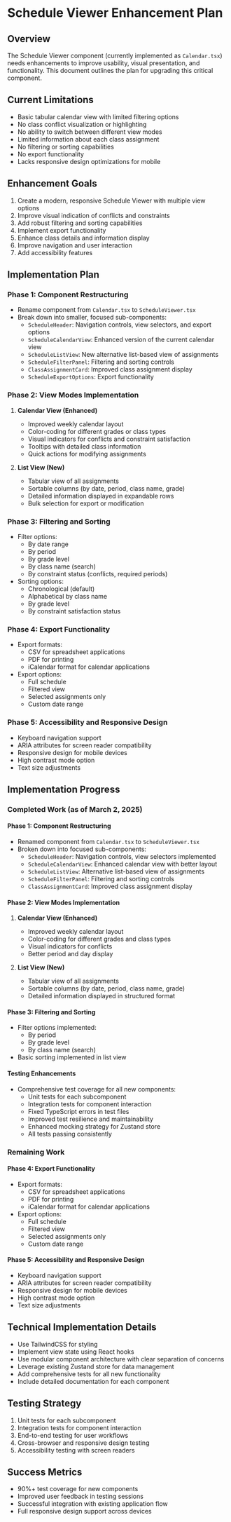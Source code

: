# Schedule Viewer Enhancement Plan

## Overview
The Schedule Viewer component (currently implemented as `Calendar.tsx`) needs enhancements to improve usability, visual presentation, and functionality. This document outlines the plan for upgrading this critical component.

## Current Limitations
- Basic tabular calendar view with limited filtering options
- No class conflict visualization or highlighting
- No ability to switch between different view modes
- Limited information about each class assignment
- No filtering or sorting capabilities
- No export functionality
- Lacks responsive design optimizations for mobile

## Enhancement Goals
1. Create a modern, responsive Schedule Viewer with multiple view options
2. Improve visual indication of conflicts and constraints
3. Add robust filtering and sorting capabilities
4. Implement export functionality
5. Enhance class details and information display
6. Improve navigation and user interaction
7. Add accessibility features

## Implementation Plan

### Phase 1: Component Restructuring
- Rename component from `Calendar.tsx` to `ScheduleViewer.tsx`
- Break down into smaller, focused sub-components:
  - `ScheduleHeader`: Navigation controls, view selectors, and export options
  - `ScheduleCalendarView`: Enhanced version of the current calendar view
  - `ScheduleListView`: New alternative list-based view of assignments
  - `ScheduleFilterPanel`: Filtering and sorting controls
  - `ClassAssignmentCard`: Improved class assignment display
  - `ScheduleExportOptions`: Export functionality

### Phase 2: View Modes Implementation
1. **Calendar View (Enhanced)**
   - Improved weekly calendar layout
   - Color-coding for different grades or class types
   - Visual indicators for conflicts and constraint satisfaction
   - Tooltips with detailed class information
   - Quick actions for modifying assignments

2. **List View (New)**
   - Tabular view of all assignments
   - Sortable columns (by date, period, class name, grade)
   - Detailed information displayed in expandable rows
   - Bulk selection for export or modification

### Phase 3: Filtering and Sorting
- Filter options:
  - By date range
  - By period
  - By grade level
  - By class name (search)
  - By constraint status (conflicts, required periods)
- Sorting options:
  - Chronological (default)
  - Alphabetical by class name
  - By grade level
  - By constraint satisfaction status

### Phase 4: Export Functionality
- Export formats:
  - CSV for spreadsheet applications
  - PDF for printing
  - iCalendar format for calendar applications
- Export options:
  - Full schedule
  - Filtered view
  - Selected assignments only
  - Custom date range

### Phase 5: Accessibility and Responsive Design
- Keyboard navigation support
- ARIA attributes for screen reader compatibility
- Responsive design for mobile devices
- High contrast mode option
- Text size adjustments

## Implementation Progress

### Completed Work (as of March 2, 2025)

#### Phase 1: Component Restructuring 
- Renamed component from `Calendar.tsx` to `ScheduleViewer.tsx`
- Broken down into focused sub-components:
  - `ScheduleHeader`: Navigation controls, view selectors implemented
  - `ScheduleCalendarView`: Enhanced calendar view with better layout
  - `ScheduleListView`: Alternative list-based view of assignments
  - `ScheduleFilterPanel`: Filtering and sorting controls
  - `ClassAssignmentCard`: Improved class assignment display

#### Phase 2: View Modes Implementation 
1. **Calendar View (Enhanced)** 
   - Improved weekly calendar layout
   - Color-coding for different grades and class types
   - Visual indicators for conflicts
   - Better period and day display

2. **List View (New)** 
   - Tabular view of all assignments
   - Sortable columns (by date, period, class name, grade)
   - Detailed information displayed in structured format

#### Phase 3: Filtering and Sorting 
- Filter options implemented:
  - By period
  - By grade level
  - By class name (search)
- Basic sorting implemented in list view

#### Testing Enhancements 
- Comprehensive test coverage for all new components:
  - Unit tests for each subcomponent
  - Integration tests for component interaction
  - Fixed TypeScript errors in test files
  - Improved test resilience and maintainability
  - Enhanced mocking strategy for Zustand store
  - All tests passing consistently

### Remaining Work

#### Phase 4: Export Functionality
- Export formats:
  - CSV for spreadsheet applications
  - PDF for printing
  - iCalendar format for calendar applications
- Export options:
  - Full schedule
  - Filtered view
  - Selected assignments only
  - Custom date range

#### Phase 5: Accessibility and Responsive Design
- Keyboard navigation support
- ARIA attributes for screen reader compatibility
- Responsive design for mobile devices
- High contrast mode option
- Text size adjustments

## Technical Implementation Details
- Use TailwindCSS for styling
- Implement view state using React hooks
- Use modular component architecture with clear separation of concerns
- Leverage existing Zustand store for data management
- Add comprehensive tests for all new functionality
- Include detailed documentation for each component

## Testing Strategy
1. Unit tests for each subcomponent
2. Integration tests for component interaction
3. End-to-end testing for user workflows
4. Cross-browser and responsive design testing
5. Accessibility testing with screen readers

## Success Metrics
- 90%+ test coverage for new components
- Improved user feedback in testing sessions
- Successful integration with existing application flow
- Full responsive design support across devices
